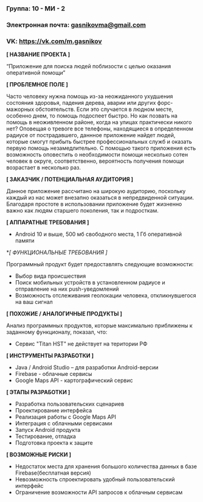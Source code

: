 ### Группа: 10 - МИ - 2
### Электронная почта: gasnikovma@gmail.com
### VK: https://vk.com/m.gasnikov


**[ НАЗВАНИЕ ПРОЕКТА ]**

“Приложение для поиска людей поблизости с целью оказания оперативной помощи”

**[ ПРОБЛЕМНОЕ ПОЛЕ ]**

Часто человеку нужна помощь из-за неожиданного ухудшения состояния здоровья, падения дерева, аварии или других форс-мажорных обстоятельств. Если это случается в людном месте, особенно днем, то помощь подоспеет быстро. Но как позвать на помощь в неоживленном районе, когда на улицах практически никого нет? Оповещая о тревоге все телефоны, находящиеся в определенном радиусе от пострадавшего, даннное приложение найдет людей, которые смогут прибыть быстрее профессиональных служб и оказать первую помощь незамедлительно. С помощью такого приложения есть возможность оповестить о необходимости помощи несколько сотен человек в округе, соответственно, вероятность получения помощи возрастает в несколько раз.

**[ ЗАКАЗЧИК / ПОТЕНЦИАЛЬНАЯ АУДИТОРИЯ ]**

Данное приложение рассчитано на широкую аудиторию, поскольку каждый из нас может внезапно оказаться в непредвиденной ситуации. Благодаря простоте в использовании приложение будет жизненно важно как людям старшего поколения, так и подросткам.

**[ АППАРАТНЫЕ ТРЕБОВАНИЯ ]** 

- Android 10  и выше, 500 мб свободного места, 1 Гб оперативной памяти

**[ ФУНКЦИОНАЛЬНЫЕ ТРЕБОВАНИЯ ]*

Программный продукт будет предоставлять следующие возможности:

- Выбор вида происшествия
- Поиск мобильных устройств в установленном радиусе и отправление на них push-уведомлений
- Возможность отслеживания геолокации человека, откликнувшегося на ваш сигнал

**[ ПОХОЖИЕ / АНАЛОГИЧНЫЕ ПРОДУКТЫ ]**

Анализ программных продуктов, которые максимально приближены к заданному функционалу, показал, что:
- Сервис "Titan HST" не действует на територии РФ

**[ ИНСТРУМЕНТЫ РАЗРАБОТКИ ]**

-	Java / Android Studio – для разработки Android-версии
- Firebase - облачные сервисы
- Google Maps API -  картографический сервис

**[ ЭТАПЫ РАЗРАБОТКИ ]**

-	Разработка пользовательских сценариев
- Проектирование интерфейса
- Реализация работы с Google Maps API
- Интеграция с облачными сервисами
-	Запуск Android продукта
-	Тестирование, отладка
-	Подготовка проекта к защите

**[ ВОЗМОЖНЫЕ РИСКИ ]**

- Недостаток места для хранения большого количества данных в базе Firebase(бесплатная версия)
- Невозможность спроектировать удобный пользовательский интерфейс
- Ограничение возможности API запросов к облачным сервисам












